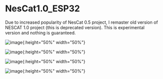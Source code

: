 # NesCat1.0_ESP32
Due to increased popularity of NesCat 0.5 project, I remaster old version of NESCAT 1.0 project (this is deprecated version).
This is experimental version and nothing is guaranteed.


![image](https://user-images.githubusercontent.com/52428568/150863890-fe39ea11-f674-41f2-a46e-0e0826055f39.png){:height="50%" width="50%"}

![image](https://user-images.githubusercontent.com/52428568/150863759-3df26a86-aade-4640-be4d-20b66a3612ad.png){:height="50%" width="50%"}

![image](https://user-images.githubusercontent.com/52428568/150863845-e1bf7aeb-ef39-42b4-a34f-76f2a1b48ae2.png){:height="50%" width="50%"}

![image](https://user-images.githubusercontent.com/52428568/150863936-93afac6d-d982-4868-ad80-450e77f94aab.png){:height="50%" width="50%"}
